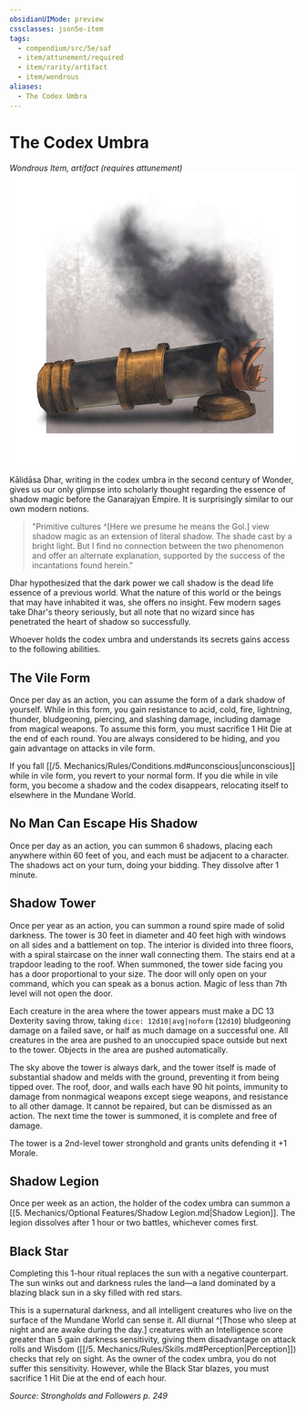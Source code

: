 ```yaml
---
obsidianUIMode: preview
cssclasses: json5e-item
tags:
  - compendium/src/5e/saf
  - item/attunement/required
  - item/rarity/artifact
  - item/wondrous
aliases:
  - The Codex Umbra
---
```

# The Codex Umbra
*Wondrous Item, artifact (requires attunement)*  
![](https://raw.githubusercontent.com/TheGiddyLimit/homebrew/master/_img/SaF/codex-umbra.jpg#right)  


Kālidāsa Dhar, writing in the codex umbra in the second century of Wonder, gives us our only glimpse into scholarly thought regarding the essence of shadow magic before the Ganarajyan Empire. It is surprisingly similar to our own modern notions.

> "Primitive cultures ^[Here we presume he means the Gol.] view shadow magic as an extension of literal shadow. The shade cast by a bright light. But I find no connection between the two phenomenon and offer an alternate explanation, supported by the success of the incantations found herein."

Dhar hypothesized that the dark power we call shadow is the dead life essence of a previous world. What the nature of this world or the beings that may have inhabited it was, she offers no insight. Few modern sages take Dhar's theory seriously, but all note that no wizard since has penetrated the heart of shadow so successfully.

Whoever holds the codex umbra and understands its secrets gains access to the following abilities.

## The Vile Form

Once per day as an action, you can assume the form of a dark shadow of yourself. While in this form, you gain resistance to acid, cold, fire, lightning, thunder, bludgeoning, piercing, and slashing damage, including damage from magical weapons. To assume this form, you must sacrifice 1 Hit Die at the end of each round. You are always considered to be hiding, and you gain advantage on attacks in vile form.

If you fall [[/5. Mechanics/Rules/Conditions.md#unconscious\|unconscious]] while in vile form, you revert to your normal form. If you die while in vile form, you become a shadow and the codex disappears, relocating itself to elsewhere in the Mundane World.

## No Man Can Escape His Shadow

Once per day as an action, you can summon 6 shadows, placing each anywhere within 60 feet of you, and each must be adjacent to a character. The shadows act on your turn, doing your bidding. They dissolve after 1 minute.

## Shadow Tower

Once per year as an action, you can summon a round spire made of solid darkness. The tower is 30 feet in diameter and 40 feet high with windows on all sides and a battlement on top. The interior is divided into three floors, with a spiral staircase on the inner wall connecting them. The stairs end at a trapdoor leading to the roof. When summoned, the tower side facing you has a door proportional to your size. The door will only open on your command, which you can speak as a bonus action. Magic of less than 7th level will not open the door.

Each creature in the area where the tower appears must make a DC 13 Dexterity saving throw, taking `dice: 12d10|avg|noform` (`12d10`) bludgeoning damage on a failed save, or half as much damage on a successful one. All creatures in the area are pushed to an unoccupied space outside but next to the tower. Objects in the area are pushed automatically.

The sky above the tower is always dark, and the tower itself is made of substantial shadow and melds with the ground, preventing it from being tipped over. The roof, door, and walls each have 90 hit points, immunity to damage from nonmagical weapons except siege weapons, and resistance to all other damage. It cannot be repaired, but can be dismissed as an action. The next time the tower is summoned, it is complete and free of damage.

The tower is a 2nd-level tower stronghold and grants units defending it +1 Morale.

## Shadow Legion

Once per week as an action, the holder of the codex umbra can summon a [[5. Mechanics/Optional Features/Shadow Legion.md\|Shadow Legion]]. The legion dissolves after 1 hour or two battles, whichever comes first.

## Black Star

Completing this 1-hour ritual replaces the sun with a negative counterpart. The sun winks out and darkness rules the land—a land dominated by a blazing black sun in a sky filled with red stars.

This is a supernatural darkness, and all intelligent creatures who live on the surface of the Mundane World can sense it. All diurnal ^[Those who sleep at night and are awake during the day.] creatures with an Intelligence score greater than 5 gain darkness sensitivity, giving them disadvantage on attack rolls and Wisdom ([[/5. Mechanics/Rules/Skills.md#Perception\|Perception]]) checks that rely on sight. As the owner of the codex umbra, you do not suffer this sensitivity. However, while the Black Star blazes, you must sacrifice 1 Hit Die at the end of each hour.

*Source: Strongholds and Followers p. 249*
